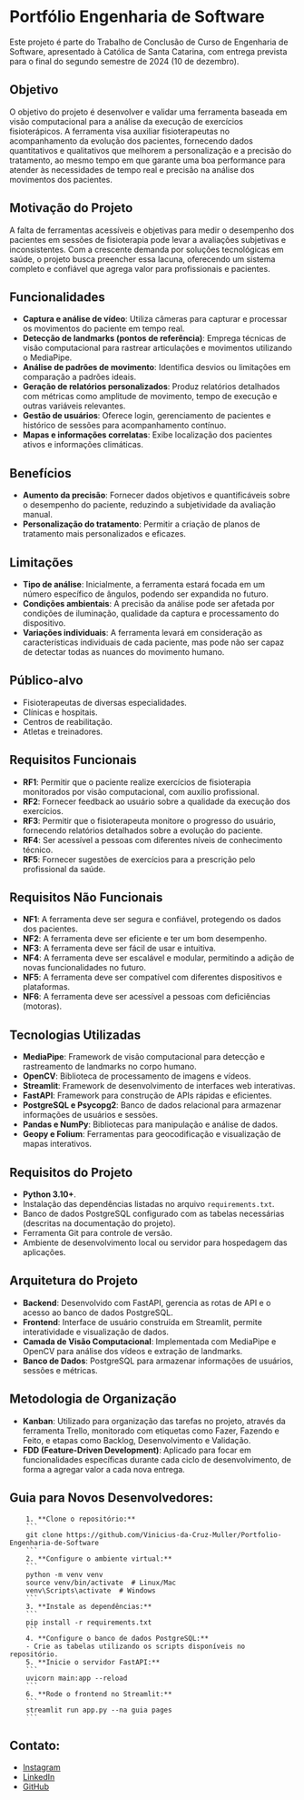 # Portfólio Engenharia de Software

Este projeto é parte do Trabalho de Conclusão de Curso de Engenharia de Software, apresentado à Católica de Santa Catarina, com entrega prevista para o final do segundo semestre de 2024 (10 de dezembro).

## Objetivo
O objetivo do projeto é desenvolver e validar uma ferramenta baseada em visão computacional para a análise da execução de exercícios fisioterápicos. A ferramenta visa auxiliar fisioterapeutas no acompanhamento da evolução dos pacientes, fornecendo dados quantitativos e qualitativos que melhorem a personalização e a precisão do tratamento, ao mesmo tempo em que garante uma boa performance para atender às necessidades de tempo real e precisão na análise dos movimentos dos pacientes.

## Motivação do Projeto
A falta de ferramentas acessíveis e objetivas para medir o desempenho dos pacientes em sessões de fisioterapia pode levar a avaliações subjetivas e inconsistentes. Com a crescente demanda por soluções tecnológicas em saúde, o projeto busca preencher essa lacuna, oferecendo um sistema completo e confiável que agrega valor para profissionais e pacientes.

## Funcionalidades
- **Captura e análise de vídeo**: Utiliza câmeras para capturar e processar os movimentos do paciente em tempo real.
- **Detecção de landmarks (pontos de referência)**: Emprega técnicas de visão computacional para rastrear articulações e movimentos utilizando o MediaPipe.
- **Análise de padrões de movimento**: Identifica desvios ou limitações em comparação a padrões ideais.
- **Geração de relatórios personalizados**: Produz relatórios detalhados com métricas como amplitude de movimento, tempo de execução e outras variáveis relevantes.
- **Gestão de usuários**: Oferece login, gerenciamento de pacientes e histórico de sessões para acompanhamento contínuo.
- **Mapas e informações correlatas**: Exibe localização dos pacientes ativos e informações climáticas.

## Benefícios
- **Aumento da precisão**: Fornecer dados objetivos e quantificáveis sobre o desempenho do paciente, reduzindo a subjetividade da avaliação manual.
- **Personalização do tratamento**: Permitir a criação de planos de tratamento mais personalizados e eficazes.

## Limitações
- **Tipo de análise**: Inicialmente, a ferramenta estará focada em um número específico de ângulos, podendo ser expandida no futuro.
- **Condições ambientais**: A precisão da análise pode ser afetada por condições de iluminação, qualidade da captura e processamento do dispositivo.
- **Variações individuais**: A ferramenta levará em consideração as características individuais de cada paciente, mas pode não ser capaz de detectar todas as nuances do movimento humano.

## Público-alvo
- Fisioterapeutas de diversas especialidades.
- Clínicas e hospitais.
- Centros de reabilitação.
- Atletas e treinadores.

## Requisitos Funcionais
- **RF1**: Permitir que o paciente realize exercícios de fisioterapia monitorados por visão computacional, com auxílio profissional.
- **RF2**: Fornecer feedback ao usuário sobre a qualidade da execução dos exercícios.
- **RF3**: Permitir que o fisioterapeuta monitore o progresso do usuário, fornecendo relatórios detalhados sobre a evolução do paciente.
- **RF4**: Ser acessível a pessoas com diferentes níveis de conhecimento técnico.
- **RF5**: Fornecer sugestões de exercícios para a prescrição pelo profissional da saúde.

## Requisitos Não Funcionais
- **NF1**: A ferramenta deve ser segura e confiável, protegendo os dados dos pacientes.
- **NF2**: A ferramenta deve ser eficiente e ter um bom desempenho.
- **NF3**: A ferramenta deve ser fácil de usar e intuitiva.
- **NF4**: A ferramenta deve ser escalável e modular, permitindo a adição de novas funcionalidades no futuro.
- **NF5**: A ferramenta deve ser compatível com diferentes dispositivos e plataformas.
- **NF6**: A ferramenta deve ser acessível a pessoas com deficiências (motoras).

## Tecnologias Utilizadas
- **MediaPipe**: Framework de visão computacional para detecção e rastreamento de landmarks no corpo humano.
- **OpenCV**: Biblioteca de processamento de imagens e vídeos.
- **Streamlit**: Framework de desenvolvimento de interfaces web interativas.
- **FastAPI**: Framework para construção de APIs rápidas e eficientes.
- **PostgreSQL e Psycopg2**: Banco de dados relacional para armazenar informações de usuários e sessões.
- **Pandas e NumPy**: Bibliotecas para manipulação e análise de dados.
- **Geopy e Folium**: Ferramentas para geocodificação e visualização de mapas interativos.

## Requisitos do Projeto
- **Python 3.10+**.
- Instalação das dependências listadas no arquivo `requirements.txt`.
- Banco de dados PostgreSQL configurado com as tabelas necessárias (descritas na documentação do projeto).
- Ferramenta Git para controle de versão.
- Ambiente de desenvolvimento local ou servidor para hospedagem das aplicações.

## Arquitetura do Projeto
- **Backend**: Desenvolvido com FastAPI, gerencia as rotas de API e o acesso ao banco de dados PostgreSQL.
- **Frontend**: Interface de usuário construída em Streamlit, permite interatividade e visualização de dados.
- **Camada de Visão Computacional**: Implementada com MediaPipe e OpenCV para análise dos vídeos e extração de landmarks.
- **Banco de Dados**: PostgreSQL para armazenar informações de usuários, sessões e métricas.

## Metodologia de Organização
- **Kanban**: Utilizado para organização das tarefas no projeto, através da ferramenta Trello, monitorado com etiquetas como Fazer, Fazendo e Feito, e etapas como Backlog, Desenvolvimento e Validação.
- **FDD (Feature-Driven Development)**: Aplicado para focar em funcionalidades específicas durante cada ciclo de desenvolvimento, de forma a agregar valor a cada nova entrega.

## Guia para Novos Desenvolvedores:
        1. **Clone o repositório:**  
        ```
        git clone https://github.com/Vinicius-da-Cruz-Muller/Portfolio-Engenharia-de-Software
        ```
        2. **Configure o ambiente virtual:**  
        ```
        python -m venv venv
        source venv/bin/activate  # Linux/Mac
        venv\Scripts\activate  # Windows
        ```
        3. **Instale as dependências:**  
        ```
        pip install -r requirements.txt
        ```
        4. **Configure o banco de dados PostgreSQL:**  
        - Crie as tabelas utilizando os scripts disponíveis no repositório.
        5. **Inicie o servidor FastAPI:**  
        ```
        uvicorn main:app --reload
        ```
        6. **Rode o frontend no Streamlit:**  
        ```
        streamlit run app.py --na guia pages
        ```

## Contato:
- [Instagram](https://www.instagram.com/viniciuscmuller/)
- [LinkedIn](https://www.linkedin.com/in/vin%C3%ADcius-da-cruz-muller-738784170/)
- [GitHub](https://github.com/Vinicius-da-Cruz-Muller)
